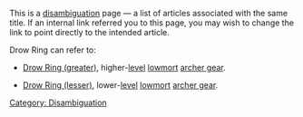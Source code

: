 This is a [disambiguation](:Category:_Disambiguation "wikilink") page —
a list of articles associated with the same title. If an internal link
referred you to this page, you may wish to change the link to point
directly to the intended article.

Drow Ring can refer to:

-   [Drow Ring (greater)](Drow_Ring_(greater) "wikilink"),
    higher-[level](Object_Level "wikilink")
    [lowmort](:Category:_Lowmort "wikilink") [archer
    gear](:Category:_Archer_Gear "wikilink").

<!-- -->

-   [Drow Ring (lesser)](Drow_Ring_(lesser) "wikilink"),
    lower-[level](Object_Level "wikilink")
    [lowmort](:Category:_Lowmort "wikilink") [archer
    gear](:Category:_Archer_Gear "wikilink").

[Category: Disambiguation](Category:_Disambiguation "wikilink")
